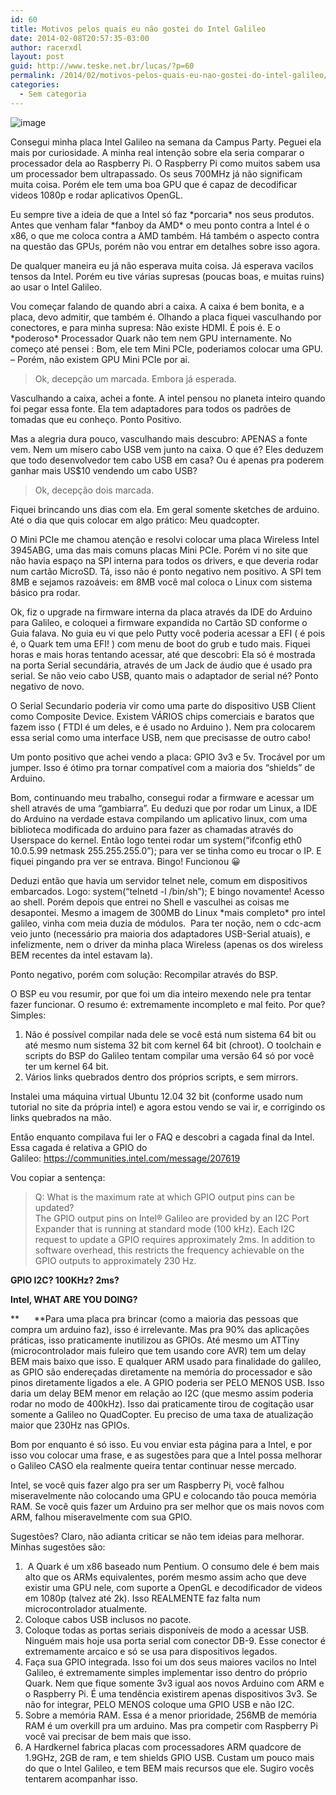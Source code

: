 ```yaml
---
id: 60
title: Motivos pelos quais eu não gostei do Intel Galileo
date: 2014-02-08T20:57:35-03:00
author: racerxdl
layout: post
guid: http://www.teske.net.br/lucas/?p=60
permalink: /2014/02/motivos-pelos-quais-eu-nao-gostei-do-intel-galileo/
categories:
  - Sem categoria
---
```

![image](https://31.media.tumblr.com/4e74c437f3037fbd3ae0905530ca57a8/tumblr_inline_n0pcy2WDDv1rvy8i7.jpg)

Consegui minha placa Intel Galileo na semana da Campus Party. Peguei ela mais por curiosidade. A minha real intenção sobre ela seria comparar o processador dela ao Raspberry Pi. O Raspberry Pi como muitos sabem usa um processador bem ultrapassado. Os seus 700MHz já não significam muita coisa. Porém ele tem uma boa GPU que é capaz de decodificar videos 1080p e rodar aplicativos OpenGL.

<!--more-->

Eu sempre tive a ideia de que a Intel só faz \*porcaria\* nos seus produtos. Antes que venham falar \*fanboy da AMD\* o meu ponto contra a Intel é o x86, o que me coloca contra a AMD também. Há também o aspecto contra na questão das GPUs, porém não vou entrar em detalhes sobre isso agora.

De qualquer maneira eu já não esperava muita coisa. Já esperava vacilos tensos da Intel. Porém eu tive várias supresas (poucas boas, e muitas ruins) ao usar o Intel Galileo.

Vou começar falando de quando abri a caixa. A caixa é bem bonita, e a placa, devo admitir, que também é. Olhando a placa fiquei vasculhando por conectores, e para minha supresa: Não existe HDMI. É pois é. E o \*poderoso\* Processador Quark não tem nem GPU internamente. No começo até pensei : Bom, ele tem Mini PCIe, poderiamos colocar uma GPU. &#8211; Porém, não existem GPU Mini PCIe por ai.

> Ok, decepção um marcada. Embora já esperada.

Vasculhando a caixa, achei a fonte. A intel pensou no planeta inteiro quando foi pegar essa fonte. Ela tem adaptadores para todos os padrões de tomadas que eu conheço. Ponto Positivo.

Mas a alegria dura pouco, vasculhando mais descubro: APENAS a fonte vem. Nem um mísero cabo USB vem junto na caixa. O que é? Eles deduzem que todo desenvolvedor tem cabo USB em casa? Ou é apenas pra poderem ganhar mais US$10 vendendo um cabo USB?

> Ok, decepção dois marcada.

Fiquei brincando uns dias com ela. Em geral somente sketches de arduino. Até o dia que quis colocar em algo prático: Meu quadcopter.

O Mini PCIe me chamou atenção e resolvi colocar uma placa Wireless Intel 3945ABG, uma das mais comuns placas Mini PCIe. Porém vi no site que não havia espaço na SPI interna para todos os drivers, e que deveria rodar num cartão MicroSD. Tá, isso não é ponto negativo nem positivo. A SPI tem 8MB e sejamos razoáveis: em 8MB você mal coloca o Linux com sistema básico pra rodar.

Ok, fiz o upgrade na firmware interna da placa através da IDE do Arduino para Galileo, e coloquei a firmware expandida no Cartão SD conforme o Guia falava. No guia eu vi que pelo Putty você poderia acessar a EFI ( é pois é, o Quark tem uma EFI! ) com menu de boot do grub e tudo mais. Fiquei horas e mais horas tentando acessar, até que descobri: Ela só é mostrada na porta Serial secundária, através de um Jack de áudio que é usado pra serial. Se não veio cabo USB, quanto mais o adaptador de serial né? Ponto negativo de novo.

O Serial Secundario poderia vir como uma parte do dispositivo USB Client como Composite Device. Existem VÁRIOS chips comerciais e baratos que fazem isso ( FTDI é um deles, e é usado no Arduino ). Nem pra colocarem essa serial como uma interface USB, nem que precisasse de outro cabo!

Um ponto positivo que achei vendo a placa: GPIO 3v3 e 5v. Trocável por um jumper. Isso é ótimo pra tornar compatível com a maioria dos &#8220;shields&#8221; de Arduino.

Bom, continuando meu trabalho, consegui rodar a firmware e acessar um shell através de uma &#8220;gambiarra&#8221;. Eu deduzi que por rodar um Linux, a IDE do Arduino na verdade estava compilando um aplicativo linux, com uma biblioteca modificada do arduino para fazer as chamadas através do Userspace do kernel. Então logo tentei rodar um system(&#8220;ifconfig eth0 10.0.5.99 netmask 255.255.255.0&#8221;); para ver se tinha como eu trocar o IP. E fiquei pingando pra ver se entrava. Bingo! Funcionou 😀

Deduzi então que havia um servidor telnet nele, comum em dispositivos embarcados. Logo: system(&#8220;telnetd -l /bin/sh&#8221;); E bingo novamente! Acesso ao shell. Porém depois que entrei no Shell e vasculhei as coisas me desapontei. Mesmo a imagem de 300MB do Linux \*mais completo\* pro intel galileo, vinha com meia duzia de módulos.  Para ter noção, nem o cdc-acm veio junto (necessário pra maioria dos adaptadores USB-Serial atuais), e infelizmente, nem o driver da minha placa Wireless (apenas os dos wireless BEM recentes da intel estavam la).

Ponto negativo, porém com solução: Recompilar através do BSP.

O BSP eu vou resumir, por que foi um dia inteiro mexendo nele pra tentar fazer funcionar. O resumo é: extremamente incompleto e mal feito. Por que? Simples:

  1. Não é possível compilar nada dele se você está num sistema 64 bit ou até mesmo num sistema 32 bit com kernel 64 bit (chroot). O toolchain e scripts do BSP do Galileo tentam compilar uma versão 64 só por você ter um kernel 64 bit.
  2. Vários links quebrados dentro dos próprios scripts, e sem mirrors.

Instalei uma máquina virtual Ubuntu 12.04 32 bit (conforme usado num tutorial no site da própria intel) e agora estou vendo se vai ir, e corrigindo os links quebrados na mão.

Então enquanto compilava fui ler o FAQ e descobri a cagada final da Intel. Essa cagada é relativa a GPIO do Galileo: <https://communities.intel.com/message/207619>

Vou copiar a sentença:

> Q: What is the maximum rate at which GPIO output pins can be updated?  
> The GPIO output pins on Intel® Galileo are provided by an I2C Port Expander that is running at standard mode (100 kHz). Each I2C request to update a GPIO requires approximately 2ms. In addition to software overhead, this restricts the frequency achievable on the GPIO outputs to approximately 230 Hz.

**GPIO I2C? 100KHz? 2ms?**

**Intel, WHAT ARE YOU DOING?**

**      **Para uma placa pra brincar (como a maioria das pessoas que compra um arduino faz), isso é irrelevante. Mas pra 90% das aplicações práticas, isso praticamente inutilizou as GPIOs. Até mesmo um ATTiny (microcontrolador mais fuleiro que tem usando core AVR) tem um delay BEM mais baixo que isso. E qualquer ARM usado para finalidade do galileo, as GPIO são endereçadas diretamente na memória do processador e são pinos diretamente ligados a ele. A GPIO poderia ser PELO MENOS USB. Isso daria um delay BEM menor em relação ao I2C (que mesmo assim poderia rodar no modo de 400kHz). Isso dai praticamente tirou de cogitação usar somente a Galileo no QuadCopter. Eu preciso de uma taxa de atualização maior que 230Hz nas GPIOs.

Bom por enquanto é só isso. Eu vou enviar esta página para a Intel, e por isso vou colocar uma frase, e as sugestões para que a Intel possa melhorar o Galileo CASO ela realmente queira tentar continuar nesse mercado.

Intel, se você quis fazer algo pra ser um Raspberry Pi, você falhou miseravelmente não colocando uma GPU e colocando tão pouca memória RAM. Se você quis fazer um Arduino pra ser melhor que os mais novos com ARM, falhou miseravelmente com sua GPIO.

Sugestões? Claro, não adianta criticar se não tem ideias para melhorar. Minhas sugestões são:

  1.  A Quark é um x86 baseado num Pentium. O consumo dele é bem mais alto que os ARMs equivalentes, porém mesmo assim acho que deve existir uma GPU nele, com suporte a OpenGL e decodificador de videos em 1080p (talvez até 2k). Isso REALMENTE faz falta num microcontrolador atualmente.
  2. Coloque cabos USB inclusos no pacote.
  3. Coloque todas as portas seriais disponíveis de modo a acessar USB. Ninguém mais hoje usa porta serial com conector DB-9. Esse conector é extremamente arcaico e só se usa para dispositivos legados.
  4. Faça sua GPIO integrada. Isso foi um dos seus maiores vacilos no Intel Galileo, é extremamente simples implementar isso dentro do próprio Quark. Nem que fique somente 3v3 igual aos novos Arduino com ARM e o Raspberry Pi. É uma tendência existirem apenas dispositivos 3v3. Se não for integrar, PELO MENOS coloque uma GPIO USB e não I2C.
  5. Sobre a memória RAM. Essa é a menor prioridade, 256MB de memória RAM é um overkill pra um arduino. Mas pra competir com Raspberry Pi você vai precisar de bem mais que isso.
  6. A Hardkernel fabrica placas com processadores ARM quadcore de 1.9GHz, 2GB de ram, e tem shields GPIO USB. Custam um pouco mais do que o Intel Galileo, e tem BEM mais recursos que ele. Sugiro vocês tentarem acompanhar isso.